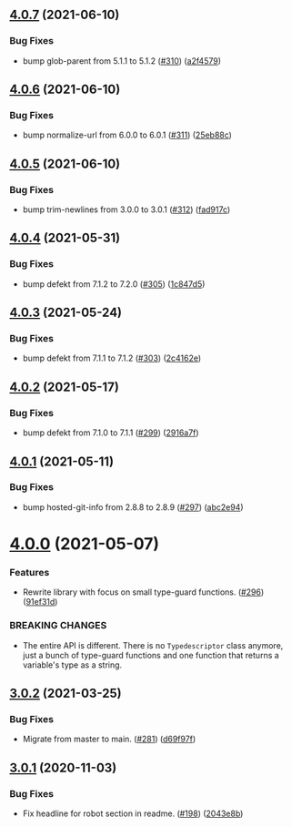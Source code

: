 ## [4.0.7](https://github.com/thenativeweb/typedescriptor/compare/4.0.6...4.0.7) (2021-06-10)


### Bug Fixes

* bump glob-parent from 5.1.1 to 5.1.2 ([#310](https://github.com/thenativeweb/typedescriptor/issues/310)) ([a2f4579](https://github.com/thenativeweb/typedescriptor/commit/a2f457910808d17e2a317287e2f9b5f752308b46))

## [4.0.6](https://github.com/thenativeweb/typedescriptor/compare/4.0.5...4.0.6) (2021-06-10)


### Bug Fixes

* bump normalize-url from 6.0.0 to 6.0.1 ([#311](https://github.com/thenativeweb/typedescriptor/issues/311)) ([25eb88c](https://github.com/thenativeweb/typedescriptor/commit/25eb88cafdedb6e4f40c2ced03901ab16c99cc4c))

## [4.0.5](https://github.com/thenativeweb/typedescriptor/compare/4.0.4...4.0.5) (2021-06-10)


### Bug Fixes

* bump trim-newlines from 3.0.0 to 3.0.1 ([#312](https://github.com/thenativeweb/typedescriptor/issues/312)) ([fad917c](https://github.com/thenativeweb/typedescriptor/commit/fad917ce10f807ddb44b17e9b3619292aec720b6))

## [4.0.4](https://github.com/thenativeweb/typedescriptor/compare/4.0.3...4.0.4) (2021-05-31)


### Bug Fixes

* bump defekt from 7.1.2 to 7.2.0 ([#305](https://github.com/thenativeweb/typedescriptor/issues/305)) ([1c847d5](https://github.com/thenativeweb/typedescriptor/commit/1c847d5e53ef6a2ffa116811836edc41ed7dae75))

## [4.0.3](https://github.com/thenativeweb/typedescriptor/compare/4.0.2...4.0.3) (2021-05-24)


### Bug Fixes

* bump defekt from 7.1.1 to 7.1.2 ([#303](https://github.com/thenativeweb/typedescriptor/issues/303)) ([2c4162e](https://github.com/thenativeweb/typedescriptor/commit/2c4162e053222ebd1bb3ef046ee950332bdb50b6))

## [4.0.2](https://github.com/thenativeweb/typedescriptor/compare/4.0.1...4.0.2) (2021-05-17)


### Bug Fixes

* bump defekt from 7.1.0 to 7.1.1 ([#299](https://github.com/thenativeweb/typedescriptor/issues/299)) ([2916a7f](https://github.com/thenativeweb/typedescriptor/commit/2916a7fa17d6825b85cff88c20ae7793722965d7))

## [4.0.1](https://github.com/thenativeweb/typedescriptor/compare/4.0.0...4.0.1) (2021-05-11)


### Bug Fixes

* bump hosted-git-info from 2.8.8 to 2.8.9 ([#297](https://github.com/thenativeweb/typedescriptor/issues/297)) ([abc2e94](https://github.com/thenativeweb/typedescriptor/commit/abc2e949f936d19002fd39ffd82c0c8a910e894e))

# [4.0.0](https://github.com/thenativeweb/typedescriptor/compare/3.0.2...4.0.0) (2021-05-07)


### Features

* Rewrite library with focus on small type-guard functions. ([#296](https://github.com/thenativeweb/typedescriptor/issues/296)) ([91ef31d](https://github.com/thenativeweb/typedescriptor/commit/91ef31d82dd4e01ed5f959a2d1470062b351849b))


### BREAKING CHANGES

* The entire API is different. There is no `Typedescriptor` class anymore,
just a bunch of type-guard functions and one function that returns a
variable's type as a string.

## [3.0.2](https://github.com/thenativeweb/typedescriptor/compare/3.0.1...3.0.2) (2021-03-25)


### Bug Fixes

* Migrate from master to main. ([#281](https://github.com/thenativeweb/typedescriptor/issues/281)) ([d69f97f](https://github.com/thenativeweb/typedescriptor/commit/d69f97f4c40522e1c0311f339b2d27c3347222a3))

## [3.0.1](https://github.com/thenativeweb/typedescriptor/compare/3.0.0...3.0.1) (2020-11-03)


### Bug Fixes

* Fix headline for robot section in readme. ([#198](https://github.com/thenativeweb/typedescriptor/issues/198)) ([2043e8b](https://github.com/thenativeweb/typedescriptor/commit/2043e8b853b25f27bfafb41af5ace69055024251))
